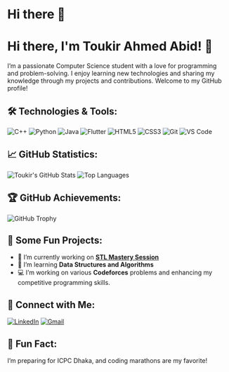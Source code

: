 # Hi there 👋


# Hi there, I'm Toukir Ahmed Abid! 👋

I’m a passionate Computer Science student with a love for programming and problem-solving. I enjoy learning new technologies and sharing my knowledge through my projects and contributions. Welcome to my GitHub profile!

## 🛠️ Technologies & Tools:
![C++](https://img.shields.io/badge/C++-00599C?style=for-the-badge&logo=cplusplus&logoColor=white)
![Python](https://img.shields.io/badge/Python-FFD43B?style=for-the-badge&logo=python&logoColor=blue)
![Java](https://img.shields.io/badge/Java-007396?style=for-the-badge&logo=java&logoColor=white)
![Flutter](https://img.shields.io/badge/Flutter-02569B?style=for-the-badge&logo=flutter&logoColor=white)
![HTML5](https://img.shields.io/badge/HTML5-E34F26?style=for-the-badge&logo=html5&logoColor=white)
![CSS3](https://img.shields.io/badge/CSS3-1572B6?style=for-the-badge&logo=css3&logoColor=white)
![Git](https://img.shields.io/badge/Git-F05032?style=for-the-badge&logo=git&logoColor=white)
![VS Code](https://img.shields.io/badge/VS%20Code-0078D4?style=for-the-badge&logo=visual%20studio%20code&logoColor=white)

## 📈 GitHub Statistics:
![Toukir's GitHub Stats](https://github-readme-stats.vercel.app/api?username=toukir103&show_icons=true&theme=radical)
![Top Languages](https://github-readme-stats.vercel.app/api/top-langs/?username=toukir103&layout=compact&theme=radical)

## 🏆 GitHub Achievements:
![GitHub Trophy](https://github-profile-trophy.vercel.app/?username=toukir103&theme=darkhub&no-bg=true&margin-w=15)

## 🚀 Some Fun Projects:
- 🔭 I’m currently working on **[STL Mastery Session](https://github.com/toukir103/STL-Sessions)**
- 🌱 I’m learning **Data Structures and Algorithms**
- 💻 I’m working on various **Codeforces** problems and enhancing my competitive programming skills.

## 🤝 Connect with Me:
[![LinkedIn](https://img.shields.io/badge/LinkedIn-blue?style=for-the-badge&logo=linkedin&logoColor=white)](https://linkedin.com/in/toukir103)
[![Gmail](https://img.shields.io/badge/Gmail-red?style=for-the-badge&logo=gmail&logoColor=white)](mailto:toukir103@gmail.com)

## 📝 Fun Fact:
I’m preparing for ICPC Dhaka, and coding marathons are my favorite!


